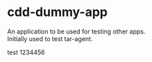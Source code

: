 # cdd-dummy-app

An application to be used for testing other apps.  
Initially used to test tar-agent.    


test 1234456
